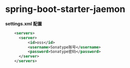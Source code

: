 # spring-boot-starter-jaemon

**settings.xml 配置**
```xml
    <servers>
      <server>
          <id>oss</id>
          <username>Sonatype账号</username>
          <password>Sonatype密码</password>
      </server>
    </servers>
```